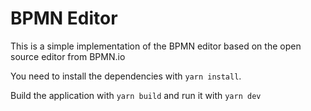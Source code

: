 # BPMN Editor

This is a simple implementation of the BPMN editor based on the open source editor from BPMN.io

You need to install the dependencies with `yarn install`.

Build the application with `yarn build` and run it with `yarn dev` 